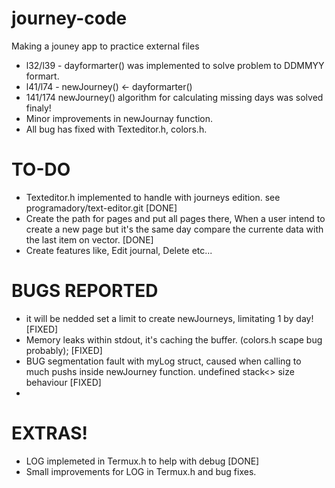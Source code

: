 # journey-code
Making a jouney app to practice external files

* l32/l39 - dayformarter() was implemented to solve problem to DDMMYY formart.
* l41/l74 - newJourney() <- dayformarter()
* 141/174 newJourney() algorithm for calculating missing days was solved finaly!
* Minor improvements in newJournay function.
* All bug has fixed with Texteditor.h, colors.h.

# TO-DO

+ Texteditor.h implemented to handle with journeys edition. see programadory/text-editor.git [DONE]
+ Create the path for pages and put all pages there, When a user intend to create a new page but it's the same day compare the currente data with the last item on vector. [DONE]
+ Create features like, Edit journal, Delete etc...

# BUGS REPORTED

- it will be nedded set a limit to create newJourneys, limitating 1 by day! [FIXED]
- Memory leaks within stdout, it's caching the buffer. (colors.h scape bug probably); [FIXED]
- BUG segmentation fault with myLog struct, caused when calling to much pushs inside newJourney function. undefined stack<> size behaviour [FIXED]
- 

# EXTRAS!

+ LOG implemeted in Termux.h to help with debug [DONE]
+ Small improvements for LOG in Termux.h and bug fixes.